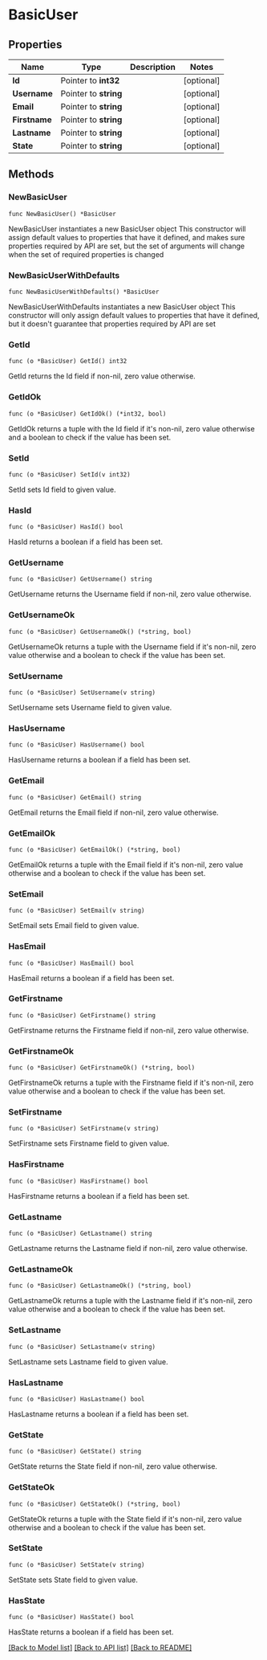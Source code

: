 # BasicUser

## Properties

Name | Type | Description | Notes
------------ | ------------- | ------------- | -------------
**Id** | Pointer to **int32** |  | [optional] 
**Username** | Pointer to **string** |  | [optional] 
**Email** | Pointer to **string** |  | [optional] 
**Firstname** | Pointer to **string** |  | [optional] 
**Lastname** | Pointer to **string** |  | [optional] 
**State** | Pointer to **string** |  | [optional] 

## Methods

### NewBasicUser

`func NewBasicUser() *BasicUser`

NewBasicUser instantiates a new BasicUser object
This constructor will assign default values to properties that have it defined,
and makes sure properties required by API are set, but the set of arguments
will change when the set of required properties is changed

### NewBasicUserWithDefaults

`func NewBasicUserWithDefaults() *BasicUser`

NewBasicUserWithDefaults instantiates a new BasicUser object
This constructor will only assign default values to properties that have it defined,
but it doesn't guarantee that properties required by API are set

### GetId

`func (o *BasicUser) GetId() int32`

GetId returns the Id field if non-nil, zero value otherwise.

### GetIdOk

`func (o *BasicUser) GetIdOk() (*int32, bool)`

GetIdOk returns a tuple with the Id field if it's non-nil, zero value otherwise
and a boolean to check if the value has been set.

### SetId

`func (o *BasicUser) SetId(v int32)`

SetId sets Id field to given value.

### HasId

`func (o *BasicUser) HasId() bool`

HasId returns a boolean if a field has been set.

### GetUsername

`func (o *BasicUser) GetUsername() string`

GetUsername returns the Username field if non-nil, zero value otherwise.

### GetUsernameOk

`func (o *BasicUser) GetUsernameOk() (*string, bool)`

GetUsernameOk returns a tuple with the Username field if it's non-nil, zero value otherwise
and a boolean to check if the value has been set.

### SetUsername

`func (o *BasicUser) SetUsername(v string)`

SetUsername sets Username field to given value.

### HasUsername

`func (o *BasicUser) HasUsername() bool`

HasUsername returns a boolean if a field has been set.

### GetEmail

`func (o *BasicUser) GetEmail() string`

GetEmail returns the Email field if non-nil, zero value otherwise.

### GetEmailOk

`func (o *BasicUser) GetEmailOk() (*string, bool)`

GetEmailOk returns a tuple with the Email field if it's non-nil, zero value otherwise
and a boolean to check if the value has been set.

### SetEmail

`func (o *BasicUser) SetEmail(v string)`

SetEmail sets Email field to given value.

### HasEmail

`func (o *BasicUser) HasEmail() bool`

HasEmail returns a boolean if a field has been set.

### GetFirstname

`func (o *BasicUser) GetFirstname() string`

GetFirstname returns the Firstname field if non-nil, zero value otherwise.

### GetFirstnameOk

`func (o *BasicUser) GetFirstnameOk() (*string, bool)`

GetFirstnameOk returns a tuple with the Firstname field if it's non-nil, zero value otherwise
and a boolean to check if the value has been set.

### SetFirstname

`func (o *BasicUser) SetFirstname(v string)`

SetFirstname sets Firstname field to given value.

### HasFirstname

`func (o *BasicUser) HasFirstname() bool`

HasFirstname returns a boolean if a field has been set.

### GetLastname

`func (o *BasicUser) GetLastname() string`

GetLastname returns the Lastname field if non-nil, zero value otherwise.

### GetLastnameOk

`func (o *BasicUser) GetLastnameOk() (*string, bool)`

GetLastnameOk returns a tuple with the Lastname field if it's non-nil, zero value otherwise
and a boolean to check if the value has been set.

### SetLastname

`func (o *BasicUser) SetLastname(v string)`

SetLastname sets Lastname field to given value.

### HasLastname

`func (o *BasicUser) HasLastname() bool`

HasLastname returns a boolean if a field has been set.

### GetState

`func (o *BasicUser) GetState() string`

GetState returns the State field if non-nil, zero value otherwise.

### GetStateOk

`func (o *BasicUser) GetStateOk() (*string, bool)`

GetStateOk returns a tuple with the State field if it's non-nil, zero value otherwise
and a boolean to check if the value has been set.

### SetState

`func (o *BasicUser) SetState(v string)`

SetState sets State field to given value.

### HasState

`func (o *BasicUser) HasState() bool`

HasState returns a boolean if a field has been set.


[[Back to Model list]](../README.md#documentation-for-models) [[Back to API list]](../README.md#documentation-for-api-endpoints) [[Back to README]](../README.md)


